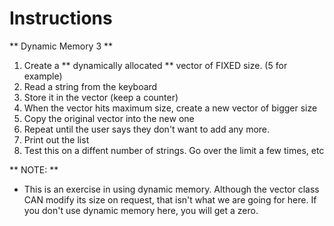 # Instructions  

  ** Dynamic Memory 3 **


1. Create a ** dynamically allocated ** vector of FIXED size.  (5 for example)
2. Read a string from the keyboard
3. Store it in the vector (keep a counter)
4. When the vector hits maximum size, create a new vector of bigger size
5. Copy the original vector into the new one
6. Repeat until the user says they don't want to add any more.
7. Print out the list
8. Test this on a diffent number of strings.  Go over the limit a few times, etc

** NOTE: **
* This is an exercise in using dynamic memory.  Although the vector class CAN modify its size on request, that isn't what we are going for here.  If you don't use dynamic memory here, you will get a zero.
